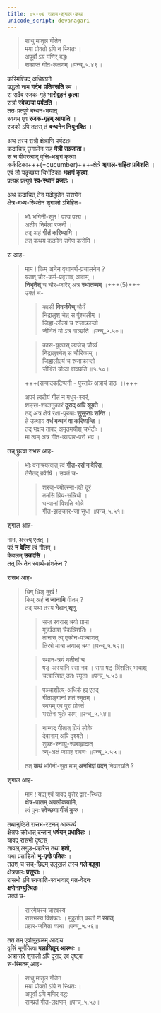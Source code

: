 ```yaml
---
title: ०५-०६ रासभ-शृगाल-कथा
unicode_script: devanagari
---
```

> साधु मातुल गीतेन  
मया प्रोक्तो ऽपि न स्थितः ।  
अपूर्वो ऽयं मणिर् बद्धः  
सम्प्राप्तं गीत-लक्षणम् ॥पन्च्_५.४९॥  


कस्मिंश्चिद् अधिष्ठाने  
उद्धतो नाम **गर्दभः प्रतिवसति** स्म ।  
स सदैव रजक-गृहे **भारोद्वहनं कृत्वा**  
रात्रौ **स्वेच्छया पर्यटति** ।  
ततः प्रत्यूषे बन्धन-भयात्  
स्वयम् एव **रजक-गृहम् आयाति** ।  
रजको ऽपि ततस् तं **बन्धनेन नियुनक्ति** ।  

अथ तस्य रात्रौ क्षेत्राणि पर्यटतः  
कदाचिच् छृगालेन सह **मैत्री सञ्जाता**।  
स च पीवरत्वाद् वृत्ति-भङ्गं कृत्वा  
कर्कटिका+++(=cucumber)+++-क्षेत्रे **शृगाल-सहितः प्रविशति** ।  
एवं तौ यदृच्छया चिर्भटिका-**भक्षणं कृत्वा**,  
प्रत्यहं प्रत्यूषे **स्व-स्थानं व्रजतः** ।  

अथ कदाचित् तेन मदोद्धतेन रासभेन  
क्षेत्र-मध्य-स्थितेन शृगालो ऽभिहितः-  

> भोः भगिनी-सूत ! पश्य पश्य ।  
अतीव निर्मला रजनी ।  
तद् अहं **गीतं करिष्यामि** ।  
तत् कथय कतमेन रागेण करोमि ।  

स आह-

> माम ! किम् अनेन वृथानर्थ-प्रचालनेन ?  
यतश् चौर-कर्म-प्रवृत्ताव् आवाम् ।  
**निभृतैश्** च चौर-जारैर् अत्र **स्थातव्यम्** ।+++(5)+++  
> उक्तं च-  
>
> > कासी **विवर्जयेच्** चौर्यं  
निद्रालुश् चेत् स पुंश्चलीम् ।  
जिह्वा-लौल्यं च रुजाक्रान्तो  
जीवितं यो ऽत्र वाञ्छति ॥पन्च्_५.५०॥  
>
> > कास-युक्तस् त्यजेच् चौर्य्यं  
निद्रालुश्चेत् स चौरिकाम् ।  
जिह्वालौल्यं च रुजाक्रान्तो  
जीवितं योऽत्र वाञ्छति ॥५.५०॥   
> 
> +++(सम्पादकटिप्पनी - पुस्तके अत्रायं पाठः ।)+++  
>
>  अपरं त्वदीयं गीतं न मधुर-स्वरं,  
शङ्ख-शब्दानुकारं **दूराद् अपि श्रूयते** ।  
तद् अत्र क्षेत्रे रक्षा-पुरुषाः **सुसुप्ताः सन्ति** ।  
ते उत्थाय **वधं बन्धनं वा करिष्यन्ति** ।  
तद् भक्षय तावद् अमृतमयीश् चर्भटीः ।  
मा त्वम् अत्र गीत-व्यापार-परो भव ।

तच् छ्रुत्वा राभस आह-

> भोः वनाश्रयत्वात् त्वं **गीत-रसं न वेत्सि**,  
तेनैतद् ब्रवीषि । उक्तं च-  
>
> > शरज्-ज्योत्स्ना-हते दूरं  
तमसि प्रिय-सन्निधौ ।  
धन्यानां विशति श्रोत्रे  
गीत-झङ्कार-जा सुधा ॥पन्च्_५.५१॥  

शृगाल आह-

माम, अस्त्य् एतत् ।  
परं **न वेत्सि** त्वं गीतम् ।  
केवलम् **उन्नदसि** ।  
तत् किं तेन स्वार्थ-भ्रंशकेन ?  

रासभ आह-

> धिग् धिङ् मूर्ख !  
किम् अहं **न जानामि** गीतम् ?  
तद् यथा तस्य **भेदान् शृणु**-  
>
> > सप्त स्वरास् त्रयो ग्रामा  
मूर्च्छताश् चैकत्रिंशतिः ।  
तानास् त्व् एकोन-पञ्चाशत्  
तिस्रो मात्रा लयास् त्रयः ॥पन्च्_५.५२॥  
> 
>>  स्थान-त्रयं यतीनां च  
षड्-अस्यानि रसा नव ।
रागा षट्-त्रिंशतिर् भावाश्  
चत्वारिंशत् ततः स्मृताः ॥पन्च्_५.५३॥  
>
> > पञ्चाशीत्य्-अधिकं ह्य् एतद्  
गीताङ्गानां शतं स्मृतम् ।  
स्वयम् एव पुरा प्रोक्तं  
भरतेन श्रुतेः परम् ॥पन्च्_५.५४॥  
> 
> > नान्यद् गीतात् प्रियं लोके  
देवानाम् अपि दृश्यते ।  
शुष्क-स्नायु-स्वराह्लादात्  
त्र्य्-अक्षं जग्राह रावणः ॥पन्च्_५.५५॥  
>
>   तत् **कथं** भगिनी-सुत माम् **अनभिज्ञं वदन्** निवारयति ?  

शृगाल आह-

> माम ! यद्य् एवं यावद् वृत्तेर् द्वार-स्थितः  
**क्षेत्र-पालम् अवलोकयामि**,  
त्वं पुनः **स्वेच्छया गीतं कुरु** ।  

तथानुष्ठिते रासभ-रटनम् आकर्ण्य  
क्षेत्रपः क्रोधात् दन्तान् **धर्षयन् प्रधावितः** ।  
यावद् रासभो दृष्टस्  
तावल् लगुड-प्रहारैस् तथा **हतो**,  
यथा प्रताडितो **भू-पृष्ठे पतितः** ।  
ततश् च सच्-छिद्रम् उलूखलं तस्य **गले बद्ध्वा**  
क्षेत्रपालः **प्रसुप्तः** ।  
रासभो ऽपि स्वजाति-स्वभावाद् गत-वेदनः  
**क्षणेनाभ्युत्थितः** ।  
उक्तं च-

> सारमेयस्य चाश्वस्य  
रासभस्य विशेषतः ।
मुहूर्तात् परतो **न स्यात्**  
प्रहार-जनिता व्यथा ॥पन्च्_५.५६॥  

तत तम् एवोलूखलम् आदाय  
वृत्तिं चूर्णयित्वा **पलायितुम् आरब्धः** ।  
अत्रान्तरे शृगालो ऽपि दूराद् एव दृष्ट्वा  
स-स्मितम् आह-  

> साधु मातुल गीतेन  
मया प्रोक्तो ऽपि न स्थितः ।  
अपूर्वो ऽपि मणिर् बद्धः  
साम्प्रतं गीत-लक्षणम् ॥पन्च्_५.५७॥  
